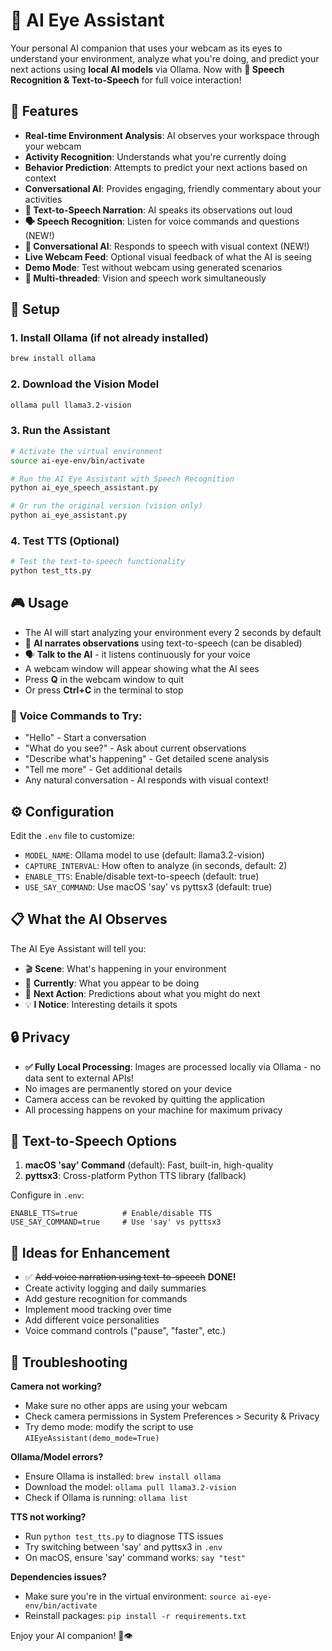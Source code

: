 # 🤖 AI Eye Assistant

Your personal AI companion that uses your webcam as its eyes to understand your environment, analyze what you're doing, and predict your next actions using **local AI models** via Ollama. Now with **🎤 Speech Recognition & Text-to-Speech** for full voice interaction!

## 🌟 Features

- **Real-time Environment Analysis**: AI observes your workspace through your webcam
- **Activity Recognition**: Understands what you're currently doing
- **Behavior Prediction**: Attempts to predict your next actions based on context
- **Conversational AI**: Provides engaging, friendly commentary about your activities
- **🎤 Text-to-Speech Narration**: AI speaks its observations out loud
- **🗣️ Speech Recognition**: Listen for voice commands and questions (NEW!)
- **💬 Conversational AI**: Responds to speech with visual context (NEW!)
- **Live Webcam Feed**: Optional visual feedback of what the AI is seeing
- **Demo Mode**: Test without webcam using generated scenarios
- **🧵 Multi-threaded**: Vision and speech work simultaneously

## 🔧️ Setup

### 1. Install Ollama (if not already installed)
```bash
brew install ollama
```

### 2. Download the Vision Model
```bash
ollama pull llama3.2-vision
```

### 3. Run the Assistant
```bash
# Activate the virtual environment
source ai-eye-env/bin/activate

# Run the AI Eye Assistant with Speech Recognition
python ai_eye_speech_assistant.py

# Or run the original version (vision only)
python ai_eye_assistant.py
```

### 4. Test TTS (Optional)
```bash
# Test the text-to-speech functionality
python test_tts.py
```

## 🎮 Usage

- The AI will start analyzing your environment every 2 seconds by default
- 🎤 **AI narrates observations** using text-to-speech (can be disabled)
- 🗣️ **Talk to the AI** - it listens continuously for your voice
- A webcam window will appear showing what the AI sees
- Press **Q** in the webcam window to quit
- Or press **Ctrl+C** in the terminal to stop

### 💬 Voice Commands to Try:
- "Hello" - Start a conversation
- "What do you see?" - Ask about current observations
- "Describe what's happening" - Get detailed scene analysis
- "Tell me more" - Get additional details
- Any natural conversation - AI responds with visual context!

## ⚙️ Configuration

Edit the `.env` file to customize:
- `MODEL_NAME`: Ollama model to use (default: llama3.2-vision)
- `CAPTURE_INTERVAL`: How often to analyze (in seconds, default: 2)
- `ENABLE_TTS`: Enable/disable text-to-speech (default: true)
- `USE_SAY_COMMAND`: Use macOS 'say' vs pyttsx3 (default: true)

## 📋 What the AI Observes

The AI Eye Assistant will tell you:
- 🎬 **Scene**: What's happening in your environment
- 👤 **Currently**: What you appear to be doing
- 🔮 **Next Action**: Predictions about what you might do next
- 💡 **I Notice**: Interesting details it spots

## 🔒 Privacy

- **✅ Fully Local Processing**: Images are processed locally via Ollama - no data sent to external APIs!
- No images are permanently stored on your device
- Camera access can be revoked by quitting the application
- All processing happens on your machine for maximum privacy

## 🎤 Text-to-Speech Options

1. **macOS 'say' Command** (default): Fast, built-in, high-quality
2. **pyttsx3**: Cross-platform Python TTS library (fallback)

Configure in `.env`:
```
ENABLE_TTS=true          # Enable/disable TTS
USE_SAY_COMMAND=true     # Use 'say' vs pyttsx3
```

## 🚀 Ideas for Enhancement

- ✅ ~~Add voice narration using text-to-speech~~ **DONE!**
- Create activity logging and daily summaries
- Add gesture recognition for commands
- Implement mood tracking over time
- Add different voice personalities
- Voice command controls ("pause", "faster", etc.)

## 🐛 Troubleshooting

**Camera not working?**
- Make sure no other apps are using your webcam
- Check camera permissions in System Preferences > Security & Privacy
- Try demo mode: modify the script to use `AIEyeAssistant(demo_mode=True)`

**Ollama/Model errors?**
- Ensure Ollama is installed: `brew install ollama`
- Download the model: `ollama pull llama3.2-vision`
- Check if Ollama is running: `ollama list`

**TTS not working?**
- Run `python test_tts.py` to diagnose TTS issues
- Try switching between 'say' and pyttsx3 in `.env`
- On macOS, ensure 'say' command works: `say "test"`

**Dependencies issues?**
- Make sure you're in the virtual environment: `source ai-eye-env/bin/activate`
- Reinstall packages: `pip install -r requirements.txt`

Enjoy your AI companion! 🤖👁️
